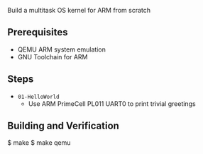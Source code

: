 Build a multitask OS kernel for ARM from scratch

Prerequisites
-------------
- QEMU ARM system emulation
- GNU Toolchain for ARM

Steps
-----
* `01-HelloWorld`
  - Use ARM PrimeCell PL011 UART0 to print trivial greetings

Building and Verification
-------------------------
$ make
$ make qemu
